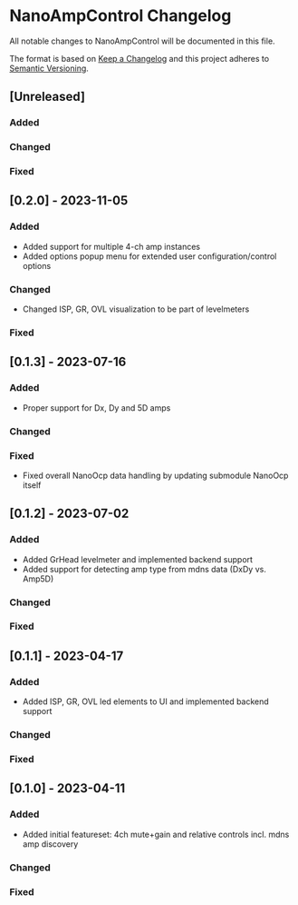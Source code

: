 # NanoAmpControl Changelog
All notable changes to NanoAmpControl will be documented in this file.

The format is based on [Keep a Changelog](http://keepachangelog.com/en/1.0.0/)
and this project adheres to [Semantic Versioning](http://semver.org/spec/v2.0.0.html).

## [Unreleased]
### Added

### Changed

### Fixed

## [0.2.0] - 2023-11-05
### Added
- Added support for multiple 4-ch amp instances
- Added options popup menu for extended user configuration/control options

### Changed
- Changed ISP, GR, OVL visualization to be part of levelmeters

### Fixed

## [0.1.3] - 2023-07-16
### Added
- Proper support for Dx, Dy and 5D amps

### Changed

### Fixed
- Fixed overall NanoOcp data handling by updating submodule NanoOcp itself

## [0.1.2] - 2023-07-02
### Added
- Added GrHead levelmeter and implemented backend support
- Added support for detecting amp type from mdns data (DxDy vs. Amp5D)

### Changed

### Fixed

## [0.1.1] - 2023-04-17
### Added
- Added ISP, GR, OVL led elements to UI and implemented backend support

### Changed

### Fixed

## [0.1.0] - 2023-04-11
### Added
- Added initial featureset: 4ch mute+gain and relative controls incl. mdns amp discovery

### Changed

### Fixed
